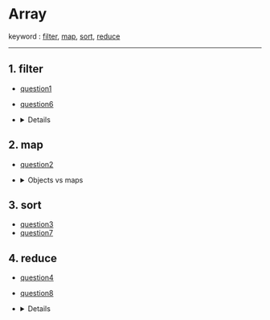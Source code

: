 # Array

keyword : [filter](#filter), [map](#map), [sort](#sort), [reduce](#reduce)

---

## 1. filter

- [question1](q1-array-filter.js)
- [question6](q6-web-filter.js)

- <details>
  filter() calls a provided callback function once for each element in an array, and constructs a **new array** of all the values for which callback returns a value that coerces to _true_.

  ```javascript
  const words = [
    "spray",
    "limit",
    "elite",
    "exuberant",
    "destruction",
    "present",
  ];

  const result = words.filter((word) => word.length > 6);

  console.log(result);
  // expected output: Array ["exuberant", "destruction", "present"]
  ```

</details>

## 2. map

- [question2](q2-array-map.js)
- <details>
  <summary>Objects vs maps</summary>
  The Map object **holds key-value pairs** and **remembers the original insertion order of the keys**. Any value (both objects and primitive values) may be used as either a key or a value.

  - Objects vs. Maps
    | | Map | Object |
    | :-------------: | :-------------------------------------------------------------------------------: | :-------------------------------------------------------------------: |
    | Accidental Keys | does not contain any keys by default. | Has a prototype, so it contains default keys |
    | Key Types | any value (including functions, objects, or any primitive). | must be either a String or a Symbol. |
    | Key Order | are ordered(Simple) ∴ A Map object iterates in the order of entry insertion. | are ordered now(Complex) ∴ it's best not to rely on property order. |
    | size | property `size` | manually |
    | Iteration | iterable → directly iterated | does not implement an iteration protocol |
    | Performance | better in scenarios involving frequent additions and removals of key-value pairs. | Not optimized for frequent additions and removals of key-value pairs. |

</details>

## 3. sort

- [question3](q3-array-sort.js)
- [question7](q7-sort-exercise.js)

## 4. reduce

- [question4](q4-array-reduce.js)
- [question8](q8-reduce-exercise.js)
- <details>

  ```javascript
  const array1 = [1, 2, 3, 4];
  const reducer = (accumulator, currentValue) => accumulator + currentValue;

  // 1 + 2 + 3 + 4
  console.log(array1.reduce(reducer));
  // expected output: 10

  // 5 + 1 + 2 + 3 + 4
  console.log(array1.reduce(reducer, 5));
  // expected output: 15
  ```

  </details>
